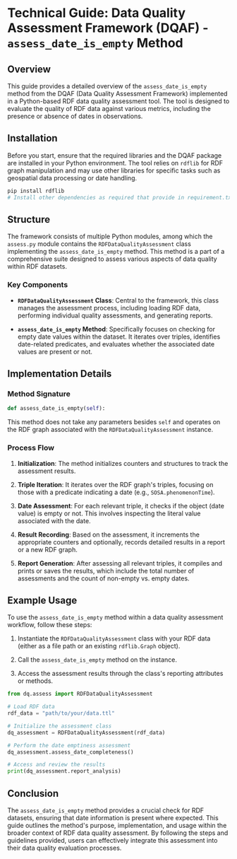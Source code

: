 
# Technical Guide: Data Quality Assessment Framework (DQAF) - `assess_date_is_empty` Method

## Overview

This guide provides a detailed overview of the `assess_date_is_empty` method from the DQAF (Data Quality Assessment Framework) implemented in a Python-based RDF data quality assessment tool. The tool is designed to evaluate the quality of RDF data against various metrics, including the presence or absence of dates in observations.

## Installation

Before you start, ensure that the required libraries and the DQAF package are installed in your Python environment. The tool relies on `rdflib` for RDF graph manipulation and may use other libraries for specific tasks such as geospatial data processing or date handling.

```bash
pip install rdflib
# Install other dependencies as required that provide in requirement.txt
```

## Structure

The framework consists of multiple Python modules, among which the `assess.py` module contains the `RDFDataQualityAssessment` class implementing the `assess_date_is_empty` method. This method is a part of a comprehensive suite designed to assess various aspects of data quality within RDF datasets.

### Key Components

- **`RDFDataQualityAssessment` Class**: Central to the framework, this class manages the assessment process, including loading RDF data, performing individual quality assessments, and generating reports.

- **`assess_date_is_empty` Method**: Specifically focuses on checking for empty date values within the dataset. It iterates over triples, identifies date-related predicates, and evaluates whether the associated date values are present or not.

## Implementation Details

### Method Signature

```python
def assess_date_is_empty(self):
```

This method does not take any parameters besides `self` and operates on the RDF graph associated with the `RDFDataQualityAssessment` instance.

### Process Flow

1. **Initialization**: The method initializes counters and structures to track the assessment results.

2. **Triple Iteration**: It iterates over the RDF graph's triples, focusing on those with a predicate indicating a date (e.g., `SOSA.phenomenonTime`).

3. **Date Assessment**: For each relevant triple, it checks if the object (date value) is empty or not. This involves inspecting the literal value associated with the date.

4. **Result Recording**: Based on the assessment, it increments the appropriate counters and optionally, records detailed results in a report or a new RDF graph.

5. **Report Generation**: After assessing all relevant triples, it compiles and prints or saves the results, which include the total number of assessments and the count of non-empty vs. empty dates.

## Example Usage

To use the `assess_date_is_empty` method within a data quality assessment workflow, follow these steps:

1. Instantiate the `RDFDataQualityAssessment` class with your RDF data (either as a file path or an existing `rdflib.Graph` object).

2. Call the `assess_date_is_empty` method on the instance.

3. Access the assessment results through the class's reporting attributes or methods.

```python
from dq.assess import RDFDataQualityAssessment

# Load RDF data
rdf_data = "path/to/your/data.ttl"

# Initialize the assessment class
dq_assessment = RDFDataQualityAssessment(rdf_data)

# Perform the date emptiness assessment
dq_assessment.assess_date_completeness()

# Access and review the results
print(dq_assessment.report_analysis)
```

## Conclusion

The `assess_date_is_empty` method provides a crucial check for RDF datasets, ensuring that date information is present where expected. This guide outlines the method's purpose, implementation, and usage within the broader context of RDF data quality assessment. By following the steps and guidelines provided, users can effectively integrate this assessment into their data quality evaluation processes.
